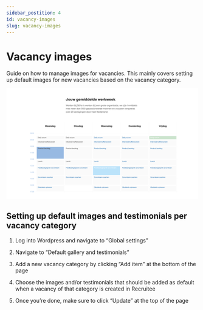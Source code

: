 ```yaml
---
sidebar_postition: 4
id: vacancy-images
slug: vacancy-images
---
```


# Vacancy images

Guide on how to manage images for vacancies. This mainly covers setting up default images for new vacancies based on the vacancy category.

![IMAGE ALT TEXT HERE](../static/img/calendar-documentation-image.png)


## Setting up default images and testimonials per vacancy category

1. Log into Wordpress and navigate to “Global settings”

2. Navigate to “Default gallery and testimonials”

3. Add a new vacancy category by clicking “Add item” at the bottom of the page

4. Choose the images and/or testimonials that should be added as default when a vacancy of that category is created in Recruitee

5. Once you’re done, make sure to click “Update” at the top of the page
